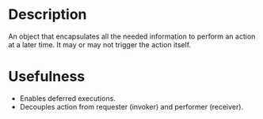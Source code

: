 # Description

An object that encapsulates all the needed information to perform an action at a later time.
It may or may not trigger the action itself.

# Usefulness

- Enables deferred executions.
- Decouples action from requester (invoker) and performer (receiver).
